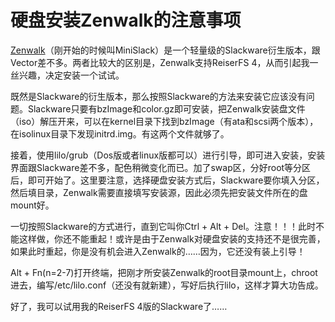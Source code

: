 # 硬盘安装Zenwalk的注意事项

[Zenwalk][0]（刚开始的时候叫MiniSlack）是一个轻量级的Slackware衍生版本，跟Vector差不多。两者比较大的区别是，Zenwalk支持ReiserFS 4，从而引起我一丝兴趣，决定安装一个试试。

既然是Slackware的衍生版本，那么按照Slackware的方法来安装它应该没有问题。Slackware只要有bzImage和color.gz即可安装，把Zenwalk安装盘文件（iso）解压开来，可以在kernel目录下找到bzImage（有ata和scsi两个版本），在isolinux目录下发现initrd.img。有这两个文件就够了。

接着，使用lilo/grub（Dos版或者linux版都可以）进行引导，即可进入安装，安装界面跟Slackware差不多，配色稍微变化而已。加了swap区，分好root等分区后，即可开始了。这里要注意，选择硬盘安装方式后，Slackware要你填入分区，然后填目录，Zenwalk需要直接填写安装源，因此必须先把安装文件所在的盘mount好。

一切按照Slackware的方式进行，直到它叫你Ctrl + Alt + Del。注意！！！此时不能这样做，你还不能重起！或许是由于Zenwalk对硬盘安装的支持还不是很完善，如果此时重起，你是没有机会进入Zenwalk的……因为，它还没有装上引导！

Alt + Fn(n=2-7)打开终端，把刚才所安装Zenwalk的root目录mount上，chroot进去，编写/etc/lilo.conf（还没有就新建），写好后执行lilo，这样才算大功告成。

好了，我可以试用我的ReiserFS 4版的Slackware了……

[0]: http://zenwalk.org
